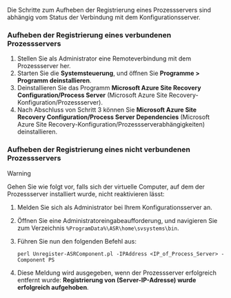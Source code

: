 Die Schritte zum Aufheben der Registrierung eines Prozessservers sind abhängig vom Status der Verbindung mit dem Konfigurationsserver.

### <a name="unregister-a-process-server-that-is-in-a-connected-state"></a>Aufheben der Registrierung eines verbundenen Prozessservers

1. Stellen Sie als Administrator eine Remoteverbindung mit dem Prozessserver her.
2. Starten Sie die **Systemsteuerung**, und öffnen Sie **Programme > Programm deinstallieren**.
3. Deinstallieren Sie das Programm **Microsoft Azure Site Recovery Configuration/Process Server** (Microsoft Azure Site Recovery-Konfiguration/Prozessserver).
4. Nach Abschluss von Schritt 3 können Sie **Microsoft Azure Site Recovery Configuration/Process Server Dependencies** (Microsoft Azure Site Recovery-Konfiguration/Prozessserverabhängigkeiten) deinstallieren.

### <a name="unregister-a-process-server-that-is-in-a-disconnected-state"></a>Aufheben der Registrierung eines nicht verbundenen Prozessservers

> [!WARNING]
> Gehen Sie wie folgt vor, falls sich der virtuelle Computer, auf dem der Prozessserver installiert wurde, nicht reaktivieren lässt:

1. Melden Sie sich als Administrator bei Ihrem Konfigurationsserver an.
2. Öffnen Sie eine Administratoreingabeaufforderung, und navigieren Sie zum Verzeichnis `%ProgramData%\ASR\home\svsystems\bin`.
3. Führen Sie nun den folgenden Befehl aus:

    ```
    perl Unregister-ASRComponent.pl -IPAddress <IP_of_Process_Server> -Component PS
    ```
4. Diese Meldung wird ausgegeben, wenn der Prozessserver erfolgreich entfernt wurde: **Registrierung von <Servername> (Server-IP-Adresse) wurde erfolgreich aufgehoben**.
